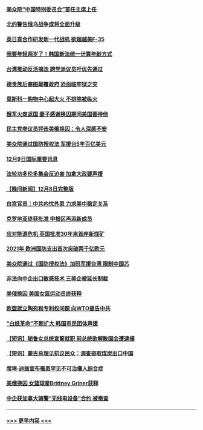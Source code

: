 #### [美众院“中国特别委员会”首任主席上任](../pages/prog202/a103594380.md?t=12100150) 
#### [北约警告俄乌战争或将全面升级](../pages/prog202/a103594385.md?t=12100150) 
#### [英日意合作研发新一代战机 欲超越美F-35](../pages/prog202/a103594346.md?t=12100150) 
#### [我要年轻两岁了！韩国新法统一计算年龄方式](../pages/prog202/a103594309.md?t=12100150) 
#### [台湾推动反活摘法 跨党派议员吁优先通过](../pages/prog202/a103594310.md?t=12100150) 
#### [德贵族后裔图颠覆政府 恐面临牢狱之灾](../pages/prog202/a103594297.md?t=12100150) 
#### [莫斯科一购物中心起大火 不排除被纵火](../pages/prog202/a103594188.md?t=12100150) 
#### [俄军火商返国 妻子感谢换囚期间美国善待他](../pages/prog202/a103594185.md?t=12100150) 
#### [民主党参议员抨击美俄换囚：令人深感不安](../pages/prog202/a103594207.md?t=12100150) 
#### [美众院通过国防授权法 军援台5年百亿美元](../pages/prog202/a103594192.md?t=12100150) 
#### [12月9日国际重要讯息](../pages/prog202/a103594189.md?t=12100150) 
#### [法轮功多伦多集会反迫害 加拿大政要声援](../pages/prog202/a103594125.md?t=12100150) 
#### [【晚间新闻】12月8日完整版](../pages/prog202/a103593985.md?t=12100150) 
#### [白宫官员：中共内忧外患 力求美中稳定关系](../pages/prog202/a103593856.md?t=12100150) 
#### [克罗地亚终获批准 申根区再添新成员](../pages/prog202/a103593897.md?t=12100150) 
#### [应对能源危机 英国批准30年来首座新煤矿](../pages/prog202/a103593899.md?t=12100150) 
#### [2021年 欧洲国防支出首次突破两千亿欧元](../pages/prog202/a103593891.md?t=12100150) 
#### [美众院通过《国防授权法》加码军援台湾 限制中国芯](../pages/prog202/a103593838.md?t=12100150) 
#### [非法向中企出口敏感技术 三美企被延长制裁](../pages/prog202/a103593706.md?t=12100150) 
#### [美俄换囚 美国女篮运动员终获释](../pages/prog202/a103593751.md?t=12100150) 
#### [欧盟就立陶宛和专利权问题 向WTO提告中共](../pages/prog202/a103593720.md?t=12100150) 
#### [“白纸革命”不断扩大 韩国市民团体声援](../pages/prog202/a103593712.md?t=12100150) 
#### [【短讯】秘鲁女总统宣誓就职 前总统欲解散国会遭逮捕](../pages/prog202/a103593718.md?t=12100150) 
#### [【短讯】蒙古总理见抗议民众：调查盗取煤炭出口中国](../pages/prog202/a103593722.md?t=12100150) 
#### [席琳·迪翁宣布罹患罕见不可治僵人综合症](../pages/prog202/a103593689.md?t=12100150) 
#### [美俄换囚 女篮球星Brittney Griner获释](../pages/prog202/a103593600.md?t=12100150) 
#### [中企获加拿大骑警“无线电设备”合约 被撤查](../pages/prog202/a103593570.md?t=12100150) 

----
#### [ >>> 更早内容 <<< ](../indexes/prog202-earlier.md)
